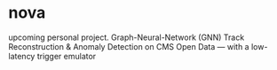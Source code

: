 # nova
upcoming personal project.
Graph-Neural-Network (GNN) Track Reconstruction & Anomaly Detection on CMS Open Data — with a low-latency trigger emulator

